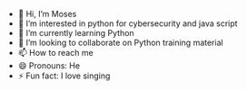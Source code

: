 - 👋 Hi, I’m Moses
- 👀 I’m interested in python for cybersecurity and java script
- 🌱 I’m currently learning Python
- 💞️ I’m looking to collaborate on Python training material
- 📫 How to reach me 
- 😄 Pronouns: He
- ⚡ Fun fact: I love singing

<!---
Olumoses2/Olumoses2 is a ✨ special ✨ repository because its `README.md` (this file) appears on your GitHub profile.
You can click the Preview link to take a look at your changes.
--->
